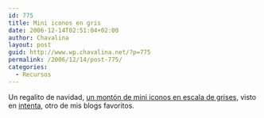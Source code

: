 ```yaml
---
id: 775
title: Mini iconos en gris
date: 2006-12-14T02:51:04+02:00
author: Chavalina
layout: post
guid: http://www.wp.chavalina.net/?p=775
permalink: /2006/12/14/post-775/
categories:
  - Recursos
---
```

Un regalito de navidad, [un montón de mini iconos en escala de grises](http://www.brandspankingnew.net/archive/2006/12/hohoho.html), visto en <a href="http://www.webintenta.com/113-iconos-en-escala-de-grises.html" target="_blank">intenta</a>, otro de mis blogs favoritos.